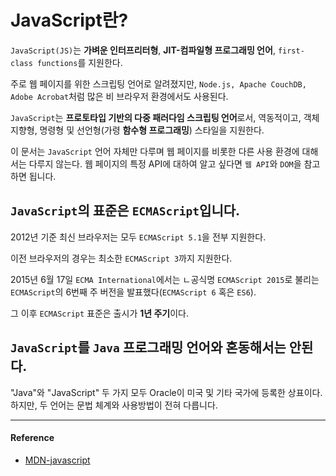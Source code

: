 # JavaScript란?

`JavaScript(JS)`는 **가벼운 인터프리터형**, **JIT-컴파일형 프로그래밍 언어**, `first-class functions`를 지원한다. 

주로 웹 페이지를 위한 스크립팅 언어로 알려졌지만, `Node.js, Apache CouchDB, Adobe Acrobat`처럼 많은 비 브라우저 환경에서도 사용된다. 

`JavaScript`는 **프로토타입 기반의 다중 패러다임 스크립팅 언어**로서, 역동적이고, 객체지향형, 명령형 및 선언형(가령 **함수형 프로그래밍**) 스타일을 지원한다. 

이 문서는 `JavaScript` 언어 자체만 다루며 웹 페이지를 비롯한 다른 사용 환경에 대해서는 다루지 않는다. 웹 페이지의 특정 API에 대하여 알고 싶다면 `웹 API`와 `DOM`을 참고하면 됩니다.

## `JavaScript`의 표준은 `ECMAScript`입니다. 

2012년 기준 최신 브라우저는 모두 `ECMAScript 5.1`을 전부 지원한다. 

이전 브라우저의 경우는 최소한 `ECMAScript 3`까지 지원한다. 

2015년 6월 17일 `ECMA International`에서는 ㄴ공식명 `ECMAScript 2015`로 불리는 `ECMAScript`의 6번째 주 버전을 발표했다(`ECMAScript 6` 혹은 `ES6`). 

그 이후 `ECMAScript` 표준은 출시가 **1년 주기**이다. 

## `JavaScript`를 `Java` 프로그래밍 언어와 혼동해서는 안된다. 

"Java"와 "JavaScript" 두 가지 모두 Oracle이 미국 및 기타 국가에 등록한 상표이다. 하지만, 두 언어는 문법 체계와 사용방법이 전혀 다릅니다.

---

#### Reference 

- [MDN-javascript](https://developer.mozilla.org/ko/docs/Web/JavaScript)